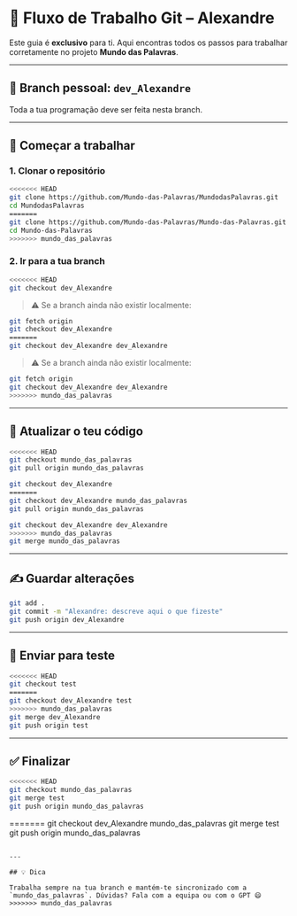 # 👤 Fluxo de Trabalho Git – Alexandre

Este guia é **exclusivo** para ti. Aqui encontras todos os passos para trabalhar corretamente no projeto **Mundo das Palavras**.

---

## 🧭 Branch pessoal: `dev_Alexandre`

Toda a tua programação deve ser feita nesta branch.

---

## 🚀 Começar a trabalhar

### 1. Clonar o repositório

```bash
<<<<<<< HEAD
git clone https://github.com/Mundo-das-Palavras/MundodasPalavras.git
cd MundodasPalavras
=======
git clone https://github.com/Mundo-das-Palavras/Mundo-das-Palavras.git
cd Mundo-das-Palavras
>>>>>>> mundo_das_palavras
```

### 2. Ir para a tua branch

```bash
<<<<<<< HEAD
git checkout dev_Alexandre
```

> ⚠️ Se a branch ainda não existir localmente:

```bash
git fetch origin
git checkout dev_Alexandre
=======
git checkout dev_Alexandre dev_Alexandre
```

> ⚠️ Se a branch ainda não existir localmente:
```bash
git fetch origin
git checkout dev_Alexandre dev_Alexandre
>>>>>>> mundo_das_palavras
```

---

## 🔄 Atualizar o teu código

```bash
<<<<<<< HEAD
git checkout mundo_das_palavras
git pull origin mundo_das_palavras

git checkout dev_Alexandre
=======
git checkout dev_Alexandre mundo_das_palavras
git pull origin mundo_das_palavras

git checkout dev_Alexandre dev_Alexandre
>>>>>>> mundo_das_palavras
git merge mundo_das_palavras
```

---

## ✍️ Guardar alterações

```bash
git add .
git commit -m "Alexandre: descreve aqui o que fizeste"
git push origin dev_Alexandre
```

---

## 🧪 Enviar para teste

```bash
<<<<<<< HEAD
git checkout test
=======
git checkout dev_Alexandre test
>>>>>>> mundo_das_palavras
git merge dev_Alexandre
git push origin test
```

---

## ✅ Finalizar

```bash
<<<<<<< HEAD
git checkout mundo_das_palavras
git merge test
git push origin mundo_das_palavras
```
=======
git checkout dev_Alexandre mundo_das_palavras
git merge test
git push origin mundo_das_palavras
```

---

## 💡 Dica

Trabalha sempre na tua branch e mantém-te sincronizado com a `mundo_das_palavras`. Dúvidas? Fala com a equipa ou com o GPT 😄
>>>>>>> mundo_das_palavras
